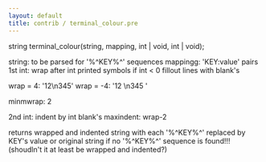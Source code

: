 ```yaml
---
layout: default
title: contrib / terminal_colour.pre
---
```


string terminal_colour(string, mapping, int | void, int | void);

string: to be parsed for '%^KEY%^' sequences
mappingg: 'KEY:value' pairs
1st int: wrap after int printed symbols
if int < 0 fillout lines with blank's

wrap = 4:
'12\n345'
wrap = -4:
'12 \n345 '

minmwrap: 2

2nd int: indent by int blank's
maxindent: wrap-2

returns wrapped and indented string with each '%^KEY%^' replaced by KEY's value
or original string if no '%^KEY%^' sequence is found!!!
(shoudln't it at least be wrapped and indented?)
